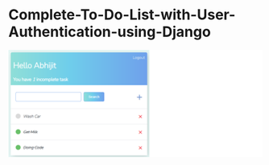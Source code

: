 # Complete-To-Do-List-with-User-Authentication-using-Django
![DEMO](https://github.com/abhijit99biswas/Complete-To-Do-List-with-User-Authentication-using-Django/blob/b03f7a32a78b23e2676e4b2a2cd04433671aa945/tasks.png
)

